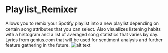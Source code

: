 # Playlist_Remixer
Allows you to remix your Spotify playlist into a new playlist depending on certain song attributes that you can select. Also visualizes listening habits with a histogram and a list of averaged song statistics that varies by day. Lyrics from genius.com that will be used for sentiment analysis and further feature gathering in the future.
![alt text](https://github.com/kaobeosolu78/Playlist_Remixer/tree/master/imgs/histogram.png)
